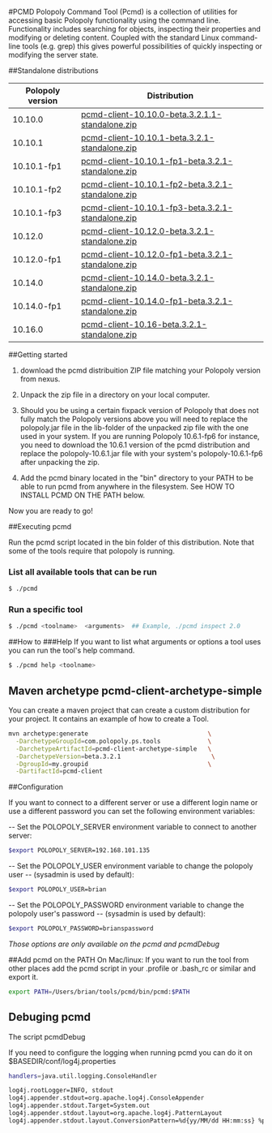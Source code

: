 #PCMD
Polopoly Command Tool (Pcmd) is a collection of utilities for accessing basic Polopoly functionality using the command line. Functionality includes searching for objects, inspecting their properties and modifying or deleting content. Coupled with the standard Linux command-line tools (e.g. grep) this gives powerful possibilities of quickly inspecting or modifying the server state.

##Standalone distributions

| Polopoly version| Distribution        
| ------------- |-------------|                                                   
| 10.10.0       | [pcmd-client-10.10.0-beta.3.2.1.1-standalone.zip](http://maven.polopoly.com/nexus/content/repositories/professional-services/com/polopoly/ps/tools/pcmd-client-10.10.0/beta.3.2.1/pcmd-client-10.10.0-beta.3.2.1-standalone.zip)            |
| 10.10.1       | [pcmd-client-10.10.1-beta.3.2.1-standalone.zip](http://maven.polopoly.com/nexus/content/repositories/professional-services/com/polopoly/ps/tools/pcmd-client-10.10.1/beta.3.2.1/pcmd-client-10.10.1-beta.3.2.1-standalone.zip)              | 
| 10.10.1-fp1   | [pcmd-client-10.10.1-fp1-beta.3.2.1-standalone.zip](http://maven.polopoly.com/nexus/content/repositories/professional-services/com/polopoly/ps/tools/pcmd-client-10.10.1-fp1/beta.3.2.1/pcmd-client-10.10.1-fp1-beta.3.2.1-standalone.zip)              |
| 10.10.1-fp2   | [pcmd-client-10.10.1-fp2-beta.3.2.1-standalone.zip](http://maven.polopoly.com/nexus/content/repositories/professional-services/com/polopoly/ps/tools/pcmd-client-10.10.1-fp2/beta.3.2.1/pcmd-client-10.10.1-fp2-beta.3.2.1-standalone.zip)   |
| 10.10.1-fp3   | [pcmd-client-10.10.1-fp3-beta.3.2.1-standalone.zip](http://maven.polopoly.com/nexus/content/repositories/professional-services/com/polopoly/ps/tools/pcmd-client-10.10.1-fp3/beta.3.2.1/pcmd-client-10.10.1-fp3-beta.3.2.1-standalone.zip)  |
| 10.12.0       | [pcmd-client-10.12.0-beta.3.2.1-standalone.zip](http://maven.polopoly.com/nexus/content/repositories/professional-services/com/polopoly/ps/tools/pcmd-client-10.12.0/beta.3.2.1/pcmd-client-10.12.0-beta.3.2.1-standalone.zip)               |
| 10.12.0-fp1   | [pcmd-client-10.12.0-fp1-beta.3.2.1-standalone.zip](http://maven.polopoly.com/nexus/content/repositories/professional-services/com/polopoly/ps/tools/pcmd-client-10.12.0-fp1/beta.3.2.1/pcmd-client-10.12.0-fp1-beta.3.2.1-standalone.zip)   |
| 10.14.0       | [pcmd-client-10.14.0-beta.3.2.1-standalone.zip](http://maven.polopoly.com/nexus/content/repositories/professional-services/com/polopoly/ps/tools/pcmd-client-10.14.0/beta.3.2.1/pcmd-client-10.14.0-beta.3.2.1-standalone.zip)               |
| 10.14.0-fp1   | [pcmd-client-10.14.0-fp1-beta.3.2.1-standalone.zip](http://maven.polopoly.com/nexus/content/repositories/professional-services/com/polopoly/ps/tools/pcmd-client-10.14.0-fp1/beta.3.2.1/pcmd-client-10.14.0-fp1-beta.3.2.1-standalone.zip)  |
| 10.16.0   | [pcmd-client-10.16-beta.3.2.1-standalone.zip](http://maven.polopoly.com/nexus/content/repositories/professional-services/com/polopoly/ps/tools/pcmd-client-10.16/beta.3.2.1/pcmd-client-10.16-beta.3.2.1-standalone.zip)  |

##Getting started


1. download the pcmd distribuition ZIP file matching your Polopoly version from nexus.

2. Unpack the zip file in a directory on your local computer.

3. Should you be using a certain fixpack version of Polopoly that does not fully match the Polopoly versions above you will need to replace the polopoly.jar file in the lib-folder of the unpacked zip file with the one used in your system. If you are running Polopoly 10.6.1-fp6 for instance, you need to download the 10.6.1 version of the pcmd distribution and replace the polopoly-10.6.1.jar file with your system's polopoly-10.6.1-fp6 after unpacking the zip. 

4. Add the pcmd binary located in the "bin" directory to your PATH to be able to run pcmd from anywhere in the filesystem. See HOW TO INSTALL PCMD ON THE PATH below.

Now you are ready to go!

##Executing pcmd

Run the pcmd script located in the bin folder of this distribution. 
Note that some of the tools require that polopoly is running.

### List all available tools that can be run
```bash
$ ./pcmd
```
### Run a specific tool
```bash
$ ./pcmd <toolname>  <arguments>  ## Example, ./pcmd inspect 2.0
```

##How to
###Help
If you want to list what arguments or options a tool uses you
can run the tool's help command.

```bash
$ ./pcmd help <toolname>  
```


## Maven archetype pcmd-client-archetype-simple

You can create a maven project that can create a custom distribution for your project. It contains an example of how to create a Tool. 

```bash
mvn archetype:generate                                 \
  -DarchetypeGroupId=com.polopoly.ps.tools             \
  -DarchetypeArtifactId=pcmd-client-archetype-simple   \
  -DarchetypeVersion=beta.3.2.1                         \
  -DgroupId=my.groupid                                 \
  -DartifactId=pcmd-client
```

##Configuration

If you want to connect to a different server or use a different login name or 
use a different password you can set the following environment variables:

-- Set the POLOPOLY_SERVER environment variable to connect to another server:
```bash
$export POLOPOLY_SERVER=192.168.101.135
```
-- Set the POLOPOLY_USER environment variable to change the polopoly user 
-- (sysadmin is used by default):
```bash
$export POLOPOLY_USER=brian
```
-- Set the POLOPOLY_PASSWORD environment variable to change the polopoly user's password 
-- (sysadmin is used by default):
```bash
$export POLOPOLY_PASSWORD=brianspassword
```
_Those options are only available on the pcmd and pcmdDebug_

##Add pcmd on the PATH
On Mac/linux:
If you want to run the tool from other places add the pcmd script 
in your .profile or .bash_rc or similar and export it.
```bash
export PATH=/Users/brian/tools/pcmd/bin/pcmd:$PATH
```
## Debuging pcmd

The script pcmdDebug

If you need to configure  the logging when running pcmd you can do it on $BASEDIR/conf/log4j.properties


```bash
handlers=java.util.logging.ConsoleHandler

log4j.rootLogger=INFO, stdout
log4j.appender.stdout=org.apache.log4j.ConsoleAppender
log4j.appender.stdout.Target=System.out
log4j.appender.stdout.layout=org.apache.log4j.PatternLayout
log4j.appender.stdout.layout.ConversionPattern=%d{yy/MM/dd HH:mm:ss} %p %c{2}:


```
